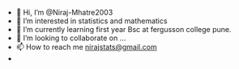 - 👋 Hi, I’m @Niraj-Mhatre2003
- 👀 I’m interested in statistics and mathematics
- 🌱 I’m currently learning first year Bsc at fergusson college pune.
- 💞️ I’m looking to collaborate on ...
- 📫 How to reach me nirajstats@gmail.com
-

<!---
Niraj-Mhatre2003/Niraj-Mhatre2003 is a ✨ special ✨ repository because its `README.md` (this file) appears on your GitHub profile.
You can click the Preview link to take a look at your changes.
--->
